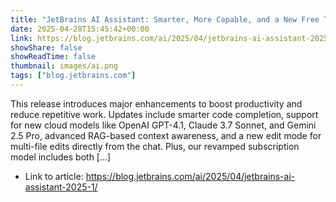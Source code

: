 ```yaml
---
title: "JetBrains AI Assistant: Smarter, More Capable, and a New Free Tier"
date: 2025-04-28T15:45:42+00:00
link: https://blog.jetbrains.com/ai/2025/04/jetbrains-ai-assistant-2025-1/
showShare: false
showReadTime: false
thumbnail: images/ai.png
tags: ["blog.jetbrains.com"]
---
```

This release introduces major enhancements to boost productivity and reduce repetitive work. Updates include smarter code completion, support for new cloud models like OpenAI GPT-4.1, Claude 3.7 Sonnet, and Gemini 2.5 Pro, advanced RAG-based context awareness, and a new edit mode for multi-file edits directly from the chat. Plus, our revamped subscription model includes both […]

- Link to article: https://blog.jetbrains.com/ai/2025/04/jetbrains-ai-assistant-2025-1/